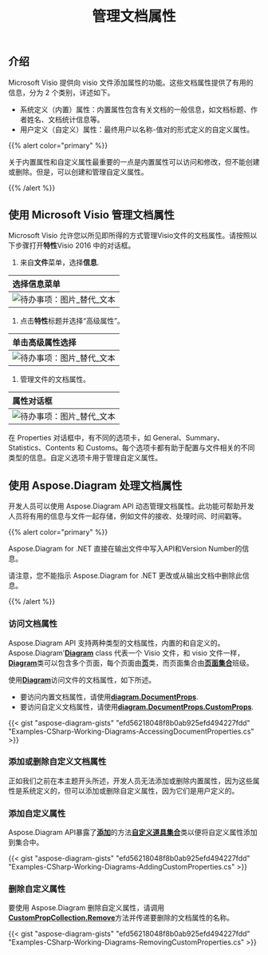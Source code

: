 ﻿---
title: 管理文档属性
linktitle: 文档属性
type: docs
weight: 80
url: /zh/net/document-properties/
aliases: [/zh/net/document-properties/]
description: 管理 visio 文件的文档属性。
---
## **介绍**

Microsoft Visio 提供向 visio 文件添加属性的功能。这些文档属性提供了有用的信息，分为 2 个类别，详述如下。

- 系统定义（内置）属性：内置属性包含有关文档的一般信息，如文档标题、作者姓名、文档统计信息等。
- 用户定义（自定义）属性：最终用户以名称-值对的形式定义的自定义属性。

{{% alert color="primary" %}}

关于内置属性和自定义属性最重要的一点是内置属性可以访问和修改，但不能创建或删除。但是，可以创建和管理自定义属性。

{{% /alert %}}

## **使用 Microsoft Visio 管理文档属性**

Microsoft Visio 允许您以所见即所得的方式管理Visio文件的文档属性。请按照以下步骤打开**特性**Visio 2016 中的对话框。

1. 来自**文件**菜单，选择**信息**.

|**选择信息菜单**|
|:- |
|![待办事项：图片_替代_文本](managing-document-properties_1.png)|
1. 点击**特性**标题并选择“高级属性”。

|**单击高级属性选择**|
|:- |
|![待办事项：图片_替代_文本](managing-document-properties_2.png)|
1. 管理文件的文档属性。

|**属性对话框**|
|:- |
|![待办事项：图片_替代_文本](managing-document-properties_3.png)|
在 Properties 对话框中，有不同的选项卡，如 General、Summary、Statistics、Contents 和 Customs。每个选项卡都有助于配置与文件相关的不同类型的信息。自定义选项卡用于管理自定义属性。

## **使用 Aspose.Diagram 处理文档属性**

开发人员可以使用 Aspose.Diagram API 动态管理文档属性。此功能可帮助开发人员将有用的信息与文件一起存储，例如文件的接收、处理时间、时间戳等。

{{% alert color="primary" %}}

Aspose.Diagram for .NET 直接在输出文件中写入API和Version Number的信息。

请注意，您不能指示 Aspose.Diagram for .NET 更改或从输出文档中删除此信息。

{{% /alert %}}

### **访问文档属性**

Aspose.Diagram API 支持两种类型的文档属性，内置的和自定义的。 Aspose.Diagram'[**Diagram**](https://reference.aspose.com/diagram/net/aspose.diagram/Diagram) class 代表一个 Visio 文件，和 visio 文件一样，[**Diagram**](https://reference.aspose.com/diagram/net/aspose.diagram/Diagram)类可以包含多个页面，每个页面由[**页**](https://reference.aspose.com/diagram/net/aspose.diagram/page)类，而页面集合由[**页面集合**](https://reference.aspose.com/diagram/net/aspose.diagram/pagecollection)班级。

使用[**Diagram**](https://reference.aspose.com/diagram/net/aspose.diagram/Diagram)访问文件的文档属性，如下所述。

- 要访问内置文档属性，请使用[**diagram.DocumentProps**](https://reference.aspose.com/diagram/net/aspose.diagram/documentproperties).
- 要访问自定义文档属性，请使用[**diagram.DocumentProps.CustomProps**](https://reference.aspose.com/diagram/net/aspose.diagram/documentproperties/properties/customprops).

{{< gist "aspose-diagram-gists" "efd56218048f8b0ab925efd494227fdd" "Examples-CSharp-Working-Diagrams-AccessingDocumentProperties.cs" >}}

### **添加或删除自定义文档属性**

正如我们之前在本主题开头所述，开发人员无法添加或删除内置属性，因为这些属性是系统定义的，但可以添加或删除自定义属性，因为它们是用户定义的。

### **添加自定义属性**

Aspose.Diagram API暴露了[**添加**](https://reference.aspose.com/diagram/net/aspose.diagram/custompropcollection/methods/add)的方法[**自定义道具集合**](https://reference.aspose.com/diagram/net/aspose.diagram/custompropcollection)类以便将自定义属性添加到集合中。

{{< gist "aspose-diagram-gists" "efd56218048f8b0ab925efd494227fdd" "Examples-CSharp-Working-Diagrams-AddingCustomProperties.cs" >}}

### **删除自定义属性**

要使用 Aspose.Diagram 删除自定义属性，请调用[**CustomPropCollection.Remove**](https://reference.aspose.com/diagram/net/aspose.diagram/custompropcollection/methods/remove)方法并传递要删除的文档属性的名称。

{{< gist "aspose-diagram-gists" "efd56218048f8b0ab925efd494227fdd" "Examples-CSharp-Working-Diagrams-RemovingCustomProperties.cs" >}}
